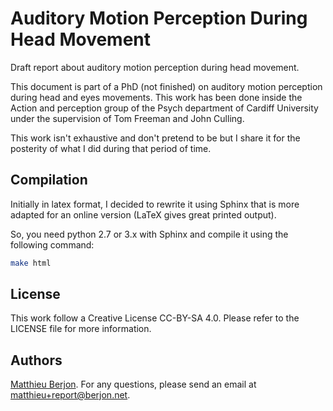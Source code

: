 # Auditory Motion Perception During Head Movement

Draft report about auditory motion perception during head movement.

This document is part of a PhD (not finished) on auditory motion perception 
during head and eyes movements. This work has been done inside the Action and
perception group of the Psych department of Cardiff University under the
supervision of Tom Freeman and John Culling.

This work isn't exhaustive and don't pretend to be but I share it for the
posterity of what I did during that period of time.

## Compilation

Initially in latex format, I decided to rewrite it using Sphinx that is more
adapted for an online version (LaTeX gives great printed output).

So, you need python 2.7 or 3.x with Sphinx and compile it using the following
command:

```bash
make html
```

## License

This work follow a Creative License CC-BY-SA 4.0. Please refer to the LICENSE
file for more information.

## Authors

[Matthieu Berjon][l1]. For any questions, please send an email at
matthieu+report@berjon.net.

[l1]: https://berjon.net
